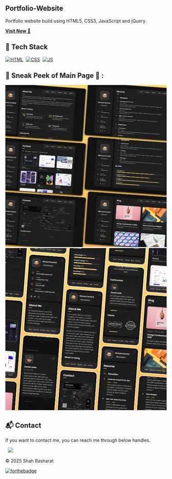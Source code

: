 ## Portfolio-Website
Portfolio website build using HTML5, CSS3, JavaScript and jQuery.

<a href="https://shahb.netlify.app/" target="_blank">**Visit Now** 🚀</a>


## 📌 Tech Stack
[![HTML](https://img.shields.io/badge/html5%20-%23E34F26.svg?&style=for-the-badge&logo=html5&logoColor=white)](https://github.com/shahbasharat/search?l=html)&nbsp;
[![CSS](https://img.shields.io/badge/css3%20-%231572B6.svg?&style=for-the-badge&logo=css3&logoColor=white)](https://github.com/shahbasharat/search?l=css)&nbsp;
[![JS](https://img.shields.io/badge/javascript%20-%23323330.svg?&style=for-the-badge&logo=javascript&logoColor=%23F7DF1E)](https://github.com/shahbasharat/search?l=javascript)

## 📌 Sneak Peek of Main Page 🙈 :
![vCard Desktop Demo](./website-demo-image/desktop.png "Desktop Demo")
![vCard Mobile Demo](./website-demo-image/mobile.png "Mobile Demo")


<h2>📬 Contact</h2>


If you want to contact me, you can reach me through below handles.

&nbsp;&nbsp;<a href="https://www.linkedin.com/in/basharatsalam"><img src="https://www.felberpr.com/wp-content/uploads/linkedin-logo.png" width="30"></img></a>

© 2025 Shah Basharat


[![forthebadge](https://forthebadge.com/images/badges/built-with-love.svg)](https://forthebadge.com)
